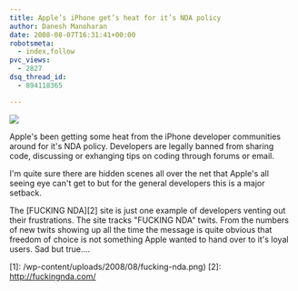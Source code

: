 ```yaml
---
title: Apple’s iPhone get’s heat for it’s NDA policy
author: Danesh Manoharan
date: 2008-08-07T16:31:41+00:00
robotsmeta:
  - index,follow
pvc_views:
  - 2827
dsq_thread_id:
  - 894118365

---
```

![](/wp-content/uploads/2008/08/fucking-nda.png)

Apple's been getting some heat from the iPhone developer communities around for it's NDA policy. Developers are legally banned from sharing code, discussing or exhanging tips on coding through forums or email.

I'm quite sure there are hidden scenes all over the net that Apple's all seeing eye can't get to but for the general developers this is a major setback.

The [FUCKING NDA][2] site is just one example of developers venting out their frustrations. The site tracks "FUCKING NDA" twits. From the numbers of new twits showing up all the time the message is quite obvious that freedom of choice is not something Apple wanted to hand over to it's loyal users. Sad but true....

 [1]: /wp-content/uploads/2008/08/fucking-nda.png)
 [2]: http://fuckingnda.com/